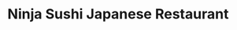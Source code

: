 ---
layout: place
title: "Ninja Sushi Japanese Restaurant"
permalink: /michigan/west-bloomfield-township/ninja-sushi-japanese-restaurant.html
stateAbbr: MI
stateName: Michigan
cityName: West Bloomfield Township
seo:
  name: "Ninja Sushi Japanese Restaurant"
  type: Restaurant
  links: http://www.ninjasushimi.com/
description: "Unfussy restaurant specializing in sushi, sashimi & maki, with free soup & salad. Ninja Sushi Japanese Restaurant serves delicious sushi in West Bloomfield Township, Michigan. Try fresh Japanese dishes for a great dining experience. Available for takeout, delivery, lunch, and dinner."
place_id: ChIJG4AYk2K6JIgRDSrdd6WHpNM
photos:
  - name: >-
      places/ChIJG4AYk2K6JIgRDSrdd6WHpNM/photos/AeeoHcLU3IIuB8RNzfioYSq0aiP4wXTfmglRZLVRppYQDHVpD6zq-DNK6bo3XcArAbt27nzcub82yMjGKcr8o6ixVSsqlqPsA4L267qhzhMEoXD1yi80v-VqS8j-cg99jzt88Dg9qbwnybBni9mGW__aZEAhJr79C4FNCawkFschxZ5khZ8J6S0mOBKI2W8VgcLstlDzXamMAfCMADmcGg7k98mXGrFns5N5_twsiBX3Ke-uzkwo2gqFhoHa4gXR-bcqELhYO8bmafLEjpYMRoALxNhSLGSijzIQ4eE92uW-bFYj8xkH-Zu8zP6SZf_yD7HOFTRzzT7ZBjaTt8HE_TWj02AUMRyPpoW07jhazuU6Gd9265OFjd0sr2njgx7eyy68xhtGT8PYcYsHJgzv5Vp0Qyj_9nESQEzshhx4trOzsEV49Q
    widthPx: 3072
    heightPx: 4080
    authorAttributions:
      - displayName: FriedChicken
        uri: https://maps.google.com/maps/contrib/107708019955805107142
        photoUri: >-
          https://lh3.googleusercontent.com/a-/ALV-UjVYKNqSXs6mMYq7rvLqs679ESl4Dx3tOyHT4KQ9k55JOJucn0vzgw=s100-p-k-no-mo
    flagContentUri: >-
      https://www.google.com/local/imagery/report/?cb_client=maps_api_places.places_api&image_key=!1e10!2sCIHM0ogKEICAgIC2xK-qIA&hl=en-US
    googleMapsUri: >-
      https://www.google.com/maps/place//data=!3m4!1e2!3m2!1sCIHM0ogKEICAgIC2xK-qIA!2e10!4m2!3m1!1s0x8824ba629318801b:0xd3a487a577dd2a0d
  - name: >-
      places/ChIJG4AYk2K6JIgRDSrdd6WHpNM/photos/AeeoHcJiuoYKITGbI1_bLvj5R6C3uNFLZ8noKfchRYlFTUqqrYTs6Lrx14uhI5EU0s4EbygZUI5bH8TAY_m_NvLIReb9awyLDA0xBRAqgfZx5W3zxeVhNXOtkytfWDtqkumFPOu8wd3QC1xDLOXCe6wt0U6BCVv-f0J1x_8CB4rWOqR6vqNQcmYzKF8x8O7rQAKcDV0LV5No-F_BGKm_CYQyyrZfN-7FFpHDhwi50MPGEXEGKQ6YE4bQ38623gAmcoVZFNTYansJ7ENLj3iRirC_YN0QWmWYshhtCS9KFrwoc71pUw
    widthPx: 960
    heightPx: 720
    authorAttributions:
      - displayName: Ninja Sushi Japanese Restaurant
        uri: https://maps.google.com/maps/contrib/103284202768593572210
        photoUri: >-
          https://lh3.googleusercontent.com/a/ACg8ocLgEkeF_sxRElBF1T-Wq0RYT44s5d7R93s0V3GaLbH1tq6YJg=s100-p-k-no-mo
    flagContentUri: >-
      https://www.google.com/local/imagery/report/?cb_client=maps_api_places.places_api&image_key=!1e10!2sAF1QipOv2TitDXFsbpfQ4cthAw2zeDw_mdWHWw9toByF&hl=en-US
    googleMapsUri: >-
      https://www.google.com/maps/place//data=!3m4!1e2!3m2!1sAF1QipOv2TitDXFsbpfQ4cthAw2zeDw_mdWHWw9toByF!2e10!4m2!3m1!1s0x8824ba629318801b:0xd3a487a577dd2a0d
  - name: >-
      places/ChIJG4AYk2K6JIgRDSrdd6WHpNM/photos/AeeoHcIK9eb-DXw12MFfm8xvCnJN3rxp_XMjYTkit8o_euggHacq3b-QSw71hzOncJWGm2u967ZFb_c1riBIoIPt1_4BD091VAcq0WcjqwIUD7S0-G-7lXSQuX7s5-QfRU0jrpX950-P3IEf01rRHSHfDFgC5s62JNnT2_51rHmIk_PaijuZT056kRy0exugyYSuQcIs5caoVBMwJ0Fg47fhMJQ9bW-b3qh-3Gig81LXwLBlRFd8XF8Ue5n4tabRtBJPHA6JYFbOwgdVgV9iEo4qCbVHlLYifQDoyx7OV-5SyjRcaJR62SrDz9hdEJ3j0qy11IHQNsE55meXYttgw5zDTVD88nxcnwAuwRrQCM8zeqcOoczOjxKCnZ19_ZH5GREixqrWz5YRpYCFxSg9Bml0BfXeq2gZWhnJBAnpv-TLUu40RGFL
    widthPx: 4128
    heightPx: 3096
    authorAttributions:
      - displayName: Autumn May
        uri: https://maps.google.com/maps/contrib/114834523537649016634
        photoUri: >-
          https://lh3.googleusercontent.com/a-/ALV-UjWrM6_zY09NhFaUtFqVDEDOtuUq_uyaLqPyPsN0kzFWHg5t_nbbTw=s100-p-k-no-mo
    flagContentUri: >-
      https://www.google.com/local/imagery/report/?cb_client=maps_api_places.places_api&image_key=!1e10!2sCIHM0ogKEICAgIC4vZSvywE&hl=en-US
    googleMapsUri: >-
      https://www.google.com/maps/place//data=!3m4!1e2!3m2!1sCIHM0ogKEICAgIC4vZSvywE!2e10!4m2!3m1!1s0x8824ba629318801b:0xd3a487a577dd2a0d
  - name: >-
      places/ChIJG4AYk2K6JIgRDSrdd6WHpNM/photos/AeeoHcIRsxlWr_Yf4h5nyVxbUk9T_iskLZ90xa0OQG9BpIEkbz2o5lo4Ps11utA_Qw-P5loe1INeT82nsYwVG1eK7sYNNFEdeVvOP5s1UdK3L4Ucl-Tw4pIHLi4c4IRPpjdjYk6rxeQIde5TJg4jqr_zle1oR43h7-TuSqNCMWHc-t175zZG8sJB4XW53CZ1ptnjMKPYQ9mwBinXRmvgPd0re1G3Uc1WZyBHuE5ro_nh5SphgsqJmJTEX_2V4JOQerAJx4eICC9_LIFJ3PrA5I3Z_RSATLPka9vNN0CFhin0XEYQBOZ0Q7iSo1mFN76RXxWD6v-mJW6o6CnfzPCXgmA02_8j4ypz7nbe-FMGE6fF-pthHiQ_mBpBQ2QBw3C51PfzPb1u0TBCeFNC96mu35Vd_IUpGfYeotfffI0vCeDwHpNKpTMZ
    widthPx: 3024
    heightPx: 4032
    authorAttributions:
      - displayName: Ann Esshaki
        uri: https://maps.google.com/maps/contrib/115022039962984351032
        photoUri: >-
          https://lh3.googleusercontent.com/a/ACg8ocJ43U_ZC00stY4_jTBw5OTHxYwJPTeP7H_b8--dr0yFxotZMw=s100-p-k-no-mo
    flagContentUri: >-
      https://www.google.com/local/imagery/report/?cb_client=maps_api_places.places_api&image_key=!1e10!2sCIHM0ogKEICAgIC6xImgmAE&hl=en-US
    googleMapsUri: >-
      https://www.google.com/maps/place//data=!3m4!1e2!3m2!1sCIHM0ogKEICAgIC6xImgmAE!2e10!4m2!3m1!1s0x8824ba629318801b:0xd3a487a577dd2a0d
  - name: >-
      places/ChIJG4AYk2K6JIgRDSrdd6WHpNM/photos/AeeoHcIP6PMFNnyM2phfQZAQF5N2BZhl8Ur6YZHOXk13YC1Ltw8UKKMl4JyKYIz3phbXeiOuIkaOFxHTtq4Ld6OF7nauDcZ_prfiLzchbt95VyFp5iLQYpJaFA2jKFjB82a-os-oMb-bD9RCGQqLQGGvbTevd1X-M25-W14rjvZRKTDgLZFxAkGfVH1ciVMepWFcHDx3nwD5btGGOl_8CyfH5WCidTY2Td5Cy_PDdj9iH1WqaRtel7eGScv_mIx2z55g3yuFJPVAR_68I4FCGYvZfvCJfp6owIq9QYdqTfHUFfHivI0vB78HuJHRGTAueArLJtvGv2u56yxbZbJUyTmjWZDdmkRTq6uk0o2uaBYX_-jnJ_qIL8oWFFZqbKfQsSR0VdPgRIQUBepLaRPPPYKTHZfPfur-AOxOaHttDVmW6mSAX2Vl
    widthPx: 3024
    heightPx: 4032
    authorAttributions:
      - displayName: Rhino Atlas
        uri: https://maps.google.com/maps/contrib/108329376682145941542
        photoUri: >-
          https://lh3.googleusercontent.com/a-/ALV-UjV8Sr_70TfyntTvuAGSs7YICvwB0u_i9WWO3GPhg2ooXXw8G_lM=s100-p-k-no-mo
    flagContentUri: >-
      https://www.google.com/local/imagery/report/?cb_client=maps_api_places.places_api&image_key=!1e10!2sCIHM0ogKEICAgICh2d7QiwE&hl=en-US
    googleMapsUri: >-
      https://www.google.com/maps/place//data=!3m4!1e2!3m2!1sCIHM0ogKEICAgICh2d7QiwE!2e10!4m2!3m1!1s0x8824ba629318801b:0xd3a487a577dd2a0d
  - name: >-
      places/ChIJG4AYk2K6JIgRDSrdd6WHpNM/photos/AeeoHcLJMp47hoZMkBRItLvMvXlYnPnbZSmfyyLeHcZcIsGOfvsOQzi8jBqjhPFuTnWpfZgRJu1yphqqz7f2o68n6dcFY40PAng5DDKeKPb_6vU4DR0LSnkIJ3f9aOpYwbw2cQwtZCD3uO3L2r_nxugUvWMmkh4JQd9ruUsKVsyfo1BjStH1vK2jeR0GHQi_ufa_xrMBbVufgvefWE00Ko5s6Ft9L50PJGk4Uo7NSUxhxr4FPy6hJKu3nSabN_kd1rM2vUcPn5yyDAtTNh5lGCPYHqKz4cDTCYC6Vc8JwxPQrLN5Eg
    widthPx: 960
    heightPx: 720
    authorAttributions:
      - displayName: Ninja Sushi Japanese Restaurant
        uri: https://maps.google.com/maps/contrib/103284202768593572210
        photoUri: >-
          https://lh3.googleusercontent.com/a/ACg8ocLgEkeF_sxRElBF1T-Wq0RYT44s5d7R93s0V3GaLbH1tq6YJg=s100-p-k-no-mo
    flagContentUri: >-
      https://www.google.com/local/imagery/report/?cb_client=maps_api_places.places_api&image_key=!1e10!2sAF1QipPay0CbLYOgAVNqTFU6HP9OSrKWPoOl2bdWn84-&hl=en-US
    googleMapsUri: >-
      https://www.google.com/maps/place//data=!3m4!1e2!3m2!1sAF1QipPay0CbLYOgAVNqTFU6HP9OSrKWPoOl2bdWn84-!2e10!4m2!3m1!1s0x8824ba629318801b:0xd3a487a577dd2a0d
  - name: >-
      places/ChIJG4AYk2K6JIgRDSrdd6WHpNM/photos/AeeoHcI12En5r7lpj6peYGl1NTKxHGgXbZ6zw3NNe4A2wavxa4PW3R6rGGBuPuqqt9j5uP9u187IkY8jkN0OFjKeFrT6NIo-8iBW8XHuv2vURmR0GhfCZR4qqKoOjNvFXmHr9JNzAxHRMkljwORDDH-fiAe4VxOK4hGaUjVj6RtzE1uHbxg4lpLbH8x_Pn48q9ZNnWDWM-SxlZEFAZQe1zj9xv8LNRDfQsistq7S7hRbi27B0rEFMHmKK64-W2XP0qgthY55HWyHGwU8zPEu9yc-2L4o_iKBGGLmT9IiAA8ko9uTKQ
    widthPx: 960
    heightPx: 720
    authorAttributions:
      - displayName: Ninja Sushi Japanese Restaurant
        uri: https://maps.google.com/maps/contrib/103284202768593572210
        photoUri: >-
          https://lh3.googleusercontent.com/a/ACg8ocLgEkeF_sxRElBF1T-Wq0RYT44s5d7R93s0V3GaLbH1tq6YJg=s100-p-k-no-mo
    flagContentUri: >-
      https://www.google.com/local/imagery/report/?cb_client=maps_api_places.places_api&image_key=!1e10!2sAF1QipMmhW_wu1jZdT1osrltqqsqIE4xi9LD_fNe-pXH&hl=en-US
    googleMapsUri: >-
      https://www.google.com/maps/place//data=!3m4!1e2!3m2!1sAF1QipMmhW_wu1jZdT1osrltqqsqIE4xi9LD_fNe-pXH!2e10!4m2!3m1!1s0x8824ba629318801b:0xd3a487a577dd2a0d
  - name: >-
      places/ChIJG4AYk2K6JIgRDSrdd6WHpNM/photos/AeeoHcJ5JCutXhFmsZ5OJDeXJJQPqLbPcMtRVvHE1j3h4kXkcN2jifLybmtDlY3Wn9A_gg8_U6gBqWxLQqTOqTeyDdoICpxYqdXSScmeTIGQrDZPrL6u5cbK_2HpdeaO9vPQ76u8kGsnlTBPGGuqLqZG4pLn6E4pRpof7SQ6KrT1bKDtwstW0pj3LkoSJaf1OOTpJwqnYxYsO0vaNw3OT0zf6HcsdODICMcxX0tMAWT9jUbUnMV2fjK3v-Y43b8BPIjg6iTt4wD78yjdUaO312BpzXGBPeuT28muBbMd3jExbcwFp7WXtwVDP3E15g4uN6G-FAjxrTQSUsMoQUkJkZVvZ1rZOqzVkZ-14uAds3b9d7gmXyya2rGGSn0QCqieYlcyJSTBj2JuymoFWrDuObK4dqneC91COJ-gQKCVraCHSZRkONKD
    widthPx: 4080
    heightPx: 3072
    authorAttributions:
      - displayName: FriedChicken
        uri: https://maps.google.com/maps/contrib/107708019955805107142
        photoUri: >-
          https://lh3.googleusercontent.com/a-/ALV-UjVYKNqSXs6mMYq7rvLqs679ESl4Dx3tOyHT4KQ9k55JOJucn0vzgw=s100-p-k-no-mo
    flagContentUri: >-
      https://www.google.com/local/imagery/report/?cb_client=maps_api_places.places_api&image_key=!1e10!2sCIHM0ogKEICAgIC2xK-qgAE&hl=en-US
    googleMapsUri: >-
      https://www.google.com/maps/place//data=!3m4!1e2!3m2!1sCIHM0ogKEICAgIC2xK-qgAE!2e10!4m2!3m1!1s0x8824ba629318801b:0xd3a487a577dd2a0d
  - name: >-
      places/ChIJG4AYk2K6JIgRDSrdd6WHpNM/photos/AeeoHcIE8E-5zImNZMy3Wm8FRzNvG8uW0zK_dAQV1IGkpE_yPUfEy6qbj__pr3gahFixH2tBSL080itAzje77acPZJStKkqDlG8NfNl7cvvx-e9e2CR9JFmu0XfcDH16qITgTsuCIJei0wLcbDMDG7o4aE0tL_qS7WKbwCl2A95ZAmqc55rNVpaupYxnxUkmnirfPdCHpZXQeLKrqw_ul1ojV9y5TZp4XwXlMQH87dGwbgqbFjg_dRfCfezK2IICMAsEPv_k8g9v1S_evUx6dC07imGPJ8ln-Nwo9CX4bgbumWURVg
    widthPx: 720
    heightPx: 960
    authorAttributions:
      - displayName: Ninja Sushi Japanese Restaurant
        uri: https://maps.google.com/maps/contrib/103284202768593572210
        photoUri: >-
          https://lh3.googleusercontent.com/a/ACg8ocLgEkeF_sxRElBF1T-Wq0RYT44s5d7R93s0V3GaLbH1tq6YJg=s100-p-k-no-mo
    flagContentUri: >-
      https://www.google.com/local/imagery/report/?cb_client=maps_api_places.places_api&image_key=!1e10!2sAF1QipOt8KkHT2ARcFhzUz0-M77j15L7JXyEaQc8DfjL&hl=en-US
    googleMapsUri: >-
      https://www.google.com/maps/place//data=!3m4!1e2!3m2!1sAF1QipOt8KkHT2ARcFhzUz0-M77j15L7JXyEaQc8DfjL!2e10!4m2!3m1!1s0x8824ba629318801b:0xd3a487a577dd2a0d
  - name: >-
      places/ChIJG4AYk2K6JIgRDSrdd6WHpNM/photos/AeeoHcKDkYFuFODaQKPkbtQXHaUDJGOPTW6ccOGMDwKYACnUX6Zigt-tJnzm7hC0Ek6CBIlMuTe0GpUyZ3gjd6-FabuAzWwQHM7krpf9JyvNhLV1OuEweAcqL97j5oHqWgQX7DU5vnaF9_TNCF2bk8V2yz2NyGMCM4rqT2ii4cS2HeEI1j9cNlfoWWhF3dAHSBk1x6aCEF_F2dHNRE2FVE16A7Asey3wzIAPra-6k2hOJhqiO8gPQrdrG_jACdFh13l-3Ib7UGuFgEXz7IZJvuEYEBNQEio8w7hjRVI7G07tRPrnUcBuhMiLkx7CQLbWC9IwzN3v3yRWTnDDOB2tKvBnUuQKCxxTfZz0ryAK7d20LjPf8ZGkzPUcPAtBhuY6pUZvclfWowcDbb5gurXdhsHX8vnMNIzeC4zX1k5kYk47qlKEWg
    widthPx: 3264
    heightPx: 2448
    authorAttributions:
      - displayName: Dan Vela
        uri: https://maps.google.com/maps/contrib/118282091492788245659
        photoUri: >-
          https://lh3.googleusercontent.com/a-/ALV-UjV9YZX4GfO3I7sGIPmkP0FE-P9RlKQJl5cud6yn3oiNJyzWfKWK=s100-p-k-no-mo
    flagContentUri: >-
      https://www.google.com/local/imagery/report/?cb_client=maps_api_places.places_api&image_key=!1e10!2sCIHM0ogKEICAgIDE0L7iNg&hl=en-US
    googleMapsUri: >-
      https://www.google.com/maps/place//data=!3m4!1e2!3m2!1sCIHM0ogKEICAgIDE0L7iNg!2e10!4m2!3m1!1s0x8824ba629318801b:0xd3a487a577dd2a0d
address: 33214 W 14 Mile Rd, West Bloomfield Township, MI 48322, USA
street: 33214 W 14 Mile Rd
city: West Bloomfield Township
state: MI
zip: '48322'
country: USA
neighborhood: null
latitude: '42.528301'
longitude: '-83.378250'
accessibility_options:
  wheelchairAccessibleParking: true
  wheelchairAccessibleEntrance: true
  wheelchairAccessibleRestroom: true
  wheelchairAccessibleSeating: true
business_status: OPERATIONAL
name: Ninja Sushi Japanese Restaurant
google_maps_links:
  directionsUri: >-
    https://www.google.com/maps/dir//''/data=!4m7!4m6!1m1!4e2!1m2!1m1!1s0x8824ba629318801b:0xd3a487a577dd2a0d!3e0
  placeUri: https://maps.google.com/?cid=15250463382933678605
  writeAReviewUri: >-
    https://www.google.com/maps/place//data=!4m3!3m2!1s0x8824ba629318801b:0xd3a487a577dd2a0d!12e1
  reviewsUri: >-
    https://www.google.com/maps/place//data=!4m4!3m3!1s0x8824ba629318801b:0xd3a487a577dd2a0d!9m1!1b1
  photosUri: >-
    https://www.google.com/maps/place//data=!4m3!3m2!1s0x8824ba629318801b:0xd3a487a577dd2a0d!10e5
primary_type: Sushi Restaurant
opening_hours:
  regular: null
  current: null
secondary_opening_hours:
  regular:
    weekdayDescriptions: null
    type: null
  current:
    weekdayDescriptions: null
    type: null
phone: (248) 737-4188
price_level: PRICE_LEVEL_MODERATE
price_range: $10 &ndash; $20
rating: '4.1'
rating_count: 394
website: http://www.ninjasushimi.com/
reviews:
  - name: >-
      places/ChIJG4AYk2K6JIgRDSrdd6WHpNM/reviews/ChdDSUhNMG9nS0VJQ0FnSUMyeEtfS3Z3RRAB
    relativePublishTimeDescription: 3 years ago
    rating: 3
    text:
      text: >-
        Their entree is better than their sushi. I sat there for an hour and see
        most of their orders are to go, so customers can't really tell the
        quality of the sushi because by the time they get home, they are already
        15-30mins old.

        Entree has good portion. Everything tasted about right but there are
        still room for improvement like their tempura. I wouldn't get their
        sushi unless order the rolls with heavy sauce
      languageCode: en
    originalText:
      text: >-
        Their entree is better than their sushi. I sat there for an hour and see
        most of their orders are to go, so customers can't really tell the
        quality of the sushi because by the time they get home, they are already
        15-30mins old.

        Entree has good portion. Everything tasted about right but there are
        still room for improvement like their tempura. I wouldn't get their
        sushi unless order the rolls with heavy sauce
      languageCode: en
    authorAttribution:
      displayName: FriedChicken
      uri: https://www.google.com/maps/contrib/107708019955805107142/reviews
      photoUri: >-
        https://lh3.googleusercontent.com/a-/ALV-UjVYKNqSXs6mMYq7rvLqs679ESl4Dx3tOyHT4KQ9k55JOJucn0vzgw=s128-c0x00000000-cc-rp-mo-ba6
    publishTime: '2022-04-12T21:03:19.474451Z'
    flagContentUri: >-
      https://www.google.com/local/review/rap/report?postId=ChdDSUhNMG9nS0VJQ0FnSUMyeEtfS3Z3RRAB&d=17924085&t=1
    googleMapsUri: >-
      https://www.google.com/maps/reviews/data=!4m6!14m5!1m4!2m3!1sChdDSUhNMG9nS0VJQ0FnSUMyeEtfS3Z3RRAB!2m1!1s0x8824ba629318801b:0xd3a487a577dd2a0d
  - name: >-
      places/ChIJG4AYk2K6JIgRDSrdd6WHpNM/reviews/ChZDSUhNMG9nS0VJQ0FnSUNIc2JLRVdnEAE
    relativePublishTimeDescription: 7 months ago
    rating: 5
    text:
      text: >-
        We LOVE Ninja! We are here at least 2x a month! We love everything from
        the soup and salad to my favorite amazing shrimp, popcorn lobster, yum
        yum and other rolls. You can't go wrong with anything! You get lots of
        food for the money! It's always fresh, and we love the owners! Casey and
        his wife are wonderful.  Friendly,  kind, and such a great attitude! All
        the people that work there are wonderful! Best sushi place in town!!!
        And soooo fresh!!!
      languageCode: en
    originalText:
      text: >-
        We LOVE Ninja! We are here at least 2x a month! We love everything from
        the soup and salad to my favorite amazing shrimp, popcorn lobster, yum
        yum and other rolls. You can't go wrong with anything! You get lots of
        food for the money! It's always fresh, and we love the owners! Casey and
        his wife are wonderful.  Friendly,  kind, and such a great attitude! All
        the people that work there are wonderful! Best sushi place in town!!!
        And soooo fresh!!!
      languageCode: en
    authorAttribution:
      displayName: Rachel C.
      uri: https://www.google.com/maps/contrib/111088037959491854280/reviews
      photoUri: >-
        https://lh3.googleusercontent.com/a-/ALV-UjXEh-XKTkgqm6AkIt4lpDkg4Uh0zTeMiHIDTrx5pkHEajJ39bBgdQ=s128-c0x00000000-cc-rp-mo-ba2
    publishTime: '2024-09-06T00:33:06.661927Z'
    flagContentUri: >-
      https://www.google.com/local/review/rap/report?postId=ChZDSUhNMG9nS0VJQ0FnSUNIc2JLRVdnEAE&d=17924085&t=1
    googleMapsUri: >-
      https://www.google.com/maps/reviews/data=!4m6!14m5!1m4!2m3!1sChZDSUhNMG9nS0VJQ0FnSUNIc2JLRVdnEAE!2m1!1s0x8824ba629318801b:0xd3a487a577dd2a0d
  - name: >-
      places/ChIJG4AYk2K6JIgRDSrdd6WHpNM/reviews/ChdDSUhNMG9nS0VJQ0FnSUNoMmQ3UXN3RRAB
    relativePublishTimeDescription: 2 years ago
    rating: 4
    text:
      text: >-
        Went in midweek about 1:00 pm. Sat down quickly. Found what I wanted and
        got the openers right away. See captions for details. Server was
        pleasant and smiling. I got a Ferrari Rocher candy for dessert. I’d take
        my wife if it was closer to home.
      languageCode: en
    originalText:
      text: >-
        Went in midweek about 1:00 pm. Sat down quickly. Found what I wanted and
        got the openers right away. See captions for details. Server was
        pleasant and smiling. I got a Ferrari Rocher candy for dessert. I’d take
        my wife if it was closer to home.
      languageCode: en
    authorAttribution:
      displayName: Rhino Atlas
      uri: https://www.google.com/maps/contrib/108329376682145941542/reviews
      photoUri: >-
        https://lh3.googleusercontent.com/a-/ALV-UjV8Sr_70TfyntTvuAGSs7YICvwB0u_i9WWO3GPhg2ooXXw8G_lM=s128-c0x00000000-cc-rp-mo-ba4
    publishTime: '2023-02-17T00:21:58.388747Z'
    flagContentUri: >-
      https://www.google.com/local/review/rap/report?postId=ChdDSUhNMG9nS0VJQ0FnSUNoMmQ3UXN3RRAB&d=17924085&t=1
    googleMapsUri: >-
      https://www.google.com/maps/reviews/data=!4m6!14m5!1m4!2m3!1sChdDSUhNMG9nS0VJQ0FnSUNoMmQ3UXN3RRAB!2m1!1s0x8824ba629318801b:0xd3a487a577dd2a0d
  - name: >-
      places/ChIJG4AYk2K6JIgRDSrdd6WHpNM/reviews/ChdDSUhNMG9nS0VJQ0FnSURRMU5YbzNRRRAB
    relativePublishTimeDescription: 8 years ago
    rating: 5
    text:
      text: >-
        This is a small place, not heavy on the décor or ambiance. They do serve
        alcohol, albeit not a full bar. The prices are very reasonable, and they
        have a lot of 'special' nights.


        The missus had the rainbow roll, and I had the chicken katsu. They were
        both quite good, and the portion sizes were generous for the cost.


        This is definitely a place we will try again. Our only feedback would be
        that the atmosphere could definitely be improved with a few small tweaks
        (fixing upholstery tears, replacing the menus with ones without
        whiteout, etc.). This place has the potential to be a trendy sushi hot
        spot, and as far as we can tell there's only atmosphere standing in the
        way.


        EDIT:

        After further thought, I've upgraded my rating to five stars. Also,
        Eugene was great to us!
      languageCode: en
    originalText:
      text: >-
        This is a small place, not heavy on the décor or ambiance. They do serve
        alcohol, albeit not a full bar. The prices are very reasonable, and they
        have a lot of 'special' nights.


        The missus had the rainbow roll, and I had the chicken katsu. They were
        both quite good, and the portion sizes were generous for the cost.


        This is definitely a place we will try again. Our only feedback would be
        that the atmosphere could definitely be improved with a few small tweaks
        (fixing upholstery tears, replacing the menus with ones without
        whiteout, etc.). This place has the potential to be a trendy sushi hot
        spot, and as far as we can tell there's only atmosphere standing in the
        way.


        EDIT:

        After further thought, I've upgraded my rating to five stars. Also,
        Eugene was great to us!
      languageCode: en
    authorAttribution:
      displayName: Frank Webb
      uri: https://www.google.com/maps/contrib/106496525652992175514/reviews
      photoUri: >-
        https://lh3.googleusercontent.com/a-/ALV-UjX-TyodRwwM5AM3TNp8uBEjHwFRjU5Pus1dG9l1pcbhmxaROxTXpQ=s128-c0x00000000-cc-rp-mo-ba3
    publishTime: '2016-09-15T00:48:42.951Z'
    flagContentUri: >-
      https://www.google.com/local/review/rap/report?postId=ChdDSUhNMG9nS0VJQ0FnSURRMU5YbzNRRRAB&d=17924085&t=1
    googleMapsUri: >-
      https://www.google.com/maps/reviews/data=!4m6!14m5!1m4!2m3!1sChdDSUhNMG9nS0VJQ0FnSURRMU5YbzNRRRAB!2m1!1s0x8824ba629318801b:0xd3a487a577dd2a0d
  - name: >-
      places/ChIJG4AYk2K6JIgRDSrdd6WHpNM/reviews/ChZDSUhNMG9nS0VJQ0FnSURRa3FLd2FnEAE
    relativePublishTimeDescription: 6 years ago
    rating: 5
    text:
      text: >-
        3rd time me and girlfriend have come here now, and every time the food
        has been great :) the prices can be on the expensive side (eg. the
        bibimbap here was $13 and the salmon bento box was $16). That said, the
        portion sizes are large. For a 175lb 6 ft man like me, that bento box
        was two meals. The atmosphere is pretty nice and family friendly.
        Service is great and fast. He place overall is clean. I would say ninja
        sushi is one of the better Japanese  restaurants you can go to around
        the area. After dinner, you can take a stroll around square lake that’s
        nearby :)
      languageCode: en
    originalText:
      text: >-
        3rd time me and girlfriend have come here now, and every time the food
        has been great :) the prices can be on the expensive side (eg. the
        bibimbap here was $13 and the salmon bento box was $16). That said, the
        portion sizes are large. For a 175lb 6 ft man like me, that bento box
        was two meals. The atmosphere is pretty nice and family friendly.
        Service is great and fast. He place overall is clean. I would say ninja
        sushi is one of the better Japanese  restaurants you can go to around
        the area. After dinner, you can take a stroll around square lake that’s
        nearby :)
      languageCode: en
    authorAttribution:
      displayName: Ninja Panda
      uri: https://www.google.com/maps/contrib/112016365087836778823/reviews
      photoUri: >-
        https://lh3.googleusercontent.com/a-/ALV-UjWZLU30kQoKY8vLRib8iGda_F20cgqb3j78KHKw2Y9H-dZ8kDQ=s128-c0x00000000-cc-rp-mo-ba4
    publishTime: '2018-04-22T23:57:54.014Z'
    flagContentUri: >-
      https://www.google.com/local/review/rap/report?postId=ChZDSUhNMG9nS0VJQ0FnSURRa3FLd2FnEAE&d=17924085&t=1
    googleMapsUri: >-
      https://www.google.com/maps/reviews/data=!4m6!14m5!1m4!2m3!1sChZDSUhNMG9nS0VJQ0FnSURRa3FLd2FnEAE!2m1!1s0x8824ba629318801b:0xd3a487a577dd2a0d
parking_options:
  freeParkingLot: true
  freeStreetParking: true
  valetParking: false
payment_options:
  acceptsCreditCards: true
  acceptsDebitCards: true
  acceptsCashOnly: false
  acceptsNfc: true
allow_dogs: null
curbside_pickup: null
delivery: true
dine_in: true
good_for_children: true
good_for_groups: true
good_for_sports: false
live_music: false
menu_for_children: false
outdoor_seating: false
reservable: false
restroom: true
serves_beer: true
serves_breakfast: false
serves_brunch: false
serves_cocktails: null
serves_coffee: null
serves_dinner: true
serves_dessert: true
serves_lunch: true
serves_vegetarian_food: true
serves_wine: true
takeout: true
summary: >-
  Unfussy restaurant specializing in sushi, sashimi & maki, with free soup &
  salad.

---